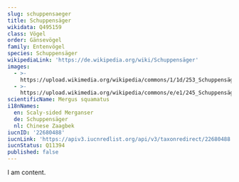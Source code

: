 ```yaml
---
slug: schuppensaeger
title: Schuppensäger
wikidata: Q495159
class: Vögel
order: Gänsevögel
family: Entenvögel
species: Schuppensäger
wikipediaLink: 'https://de.wikipedia.org/wiki/Schuppensäger'
images:
  - >-
    https://upload.wikimedia.org/wikipedia/commons/1/1d/253_Schuppensäger_2009123ß.JPG
  - >-
    https://upload.wikimedia.org/wikipedia/commons/e/e1/245_Schuppensäger_20091229.JPG
scientificName: Mergus squamatus
i18nNames:
  en: Scaly-sided Merganser
  de: Schuppensäger
  nl: Chinese Zaagbek
iucnID: '22680488'
iucnLink: 'https://apiv3.iucnredlist.org/api/v3/taxonredirect/22680488'
iucnStatus: Q11394
published: false
---
```


I am content.
